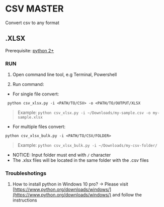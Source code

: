 # CSV MASTER
Convert csv to any format

## .XLSX
Prerequisite: [python 2+](https://www.python.org/downloads)

### RUN

1. Open command line tool, e.g Terminal, Powershell

2. Run command:

 - For single file convert:

  ```
   python csv_xlsx.py -i <PATH/TO/CSV> -o <PATH/TO/OUTPUT/XLSX
 ```
   > Example: `python csv_xlsx.py -i ~/Downloads/my-sample.csv -o my-sample.xlsx`

 - For multiple files convert:

  ```
  python csv_xlsx_bulk.py -i <PATH/TO/CSV/FOLDER>
 ```
   > Example: `python csv_xlsx_bulk.py -i ~/Downloads/my-csv-folder/`
  - NOTICE: Input folder must end with `/` character
  - The .xlsx files will be located in the same folder with the .csv files


### Troubleshotings
1. How to install python in Windows 10 pro?
 -> Please visit [https://www.python.org/downloads/windows/](https://www.python.org/downloads/windows/) and follow the instructions

